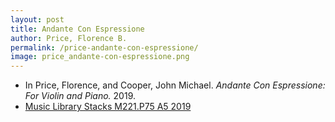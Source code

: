 ```yaml
---
layout: post
title: Andante Con Espressione
author: Price, Florence B.
permalink: /price-andante-con-espressione/
image: price_andante-con-espressione.png
---
```


- In Price, Florence, and Cooper, John Michael. *Andante Con Espressione: For Violin and Piano.* 2019.
- <a href="https://tufts-primo.hosted.exlibrisgroup.com/permalink/f/bnf7qa/01TUN_ALMA21284948040003851" target="_blank">Music Library Stacks M221.P75 A5 2019</a>
